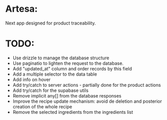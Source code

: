# Artesa:

Next app designed for product traceability.

# TODO:

- Use drizzle to manage the database structure
- Use paginatio to lighten the request to the database.
- Add "updated_at" column and order records by this field
- Add a multiple selector to the data table
- Add info on hover
- Add try/catch to server actions - partially done for the product actions
- Add try/catch for the supabase utils
- Remove implicit any[] from the database responses
- Improve the recipe update mechanism: avoid de deletion and posterior creation of the whole recipe
- Remove the selected ingredients from the ingredients list
